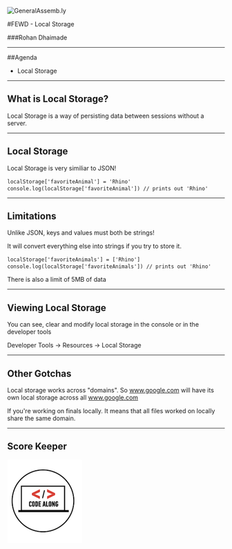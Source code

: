 ![GeneralAssemb.ly](../../img/icons/FEWD_Logo.png)

#FEWD - Local Storage

###Rohan Dhaimade

---


##Agenda

* Local Storage

---

## What is Local Storage?

Local Storage is a way of persisting data between sessions without a server. 

---

## Local Storage

Local Storage is very similiar to JSON!

```
localStorage['favoriteAnimal'] = 'Rhino'
console.log(localStorage['favoriteAnimal']) // prints out 'Rhino'
```

---

## Limitations

Unlike JSON, keys and values must both be strings! 

It will convert everything else into strings if you try to store it.

```
localStorage['favoriteAnimals'] = ['Rhino']
console.log(localStorage['favoriteAnimals']) // prints out 'Rhino'
```

There is also a limit of 5MB of data

---

## Viewing Local Storage

You can see, clear and modify local storage in the console or in the developer tools

Developer Tools -> Resources -> Local Storage

---

## Other Gotchas

Local storage works across "domains". So www.google.com will have its own local storage across all www.google.com

If you're working on finals locally. It means that all files worked on locally share the same domain. 

---

## Score Keeper

![GeneralAssemb.ly](../img/icons/code_along.png)
